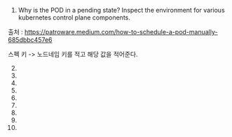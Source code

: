 1. Why is the POD in a pending state?
Inspect the environment for various kubernetes control plane components.

출처 : https://patroware.medium.com/how-to-schedule-a-pod-manually-685dbbc457e6

스펙 키 -> 노드네임 키를 적고 해당 값을 적어준다. 

2.  
3. 
4. 
5. 
6. 
7. 
8. 
9. 
10. 
